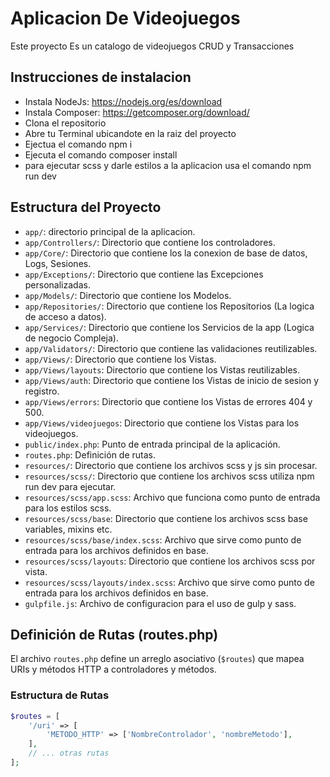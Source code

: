 # Aplicacion De Videojuegos

Este proyecto Es un catalogo de videojuegos CRUD y Transacciones

## Instrucciones de instalacion

* Instala NodeJs: https://nodejs.org/es/download
* Instala Composer: https://getcomposer.org/download/
* Clona el repositorio
* Abre tu Terminal ubicandote en la raiz del proyecto 
* Ejectua el comando npm i
* Ejecuta el comando composer install
* para ejecutar scss y darle estilos a la aplicacion usa el comando npm run dev


## Estructura del Proyecto

* `app/`: directorio principal de la aplicacion.
* `app/Controllers/`: Directorio que contiene los controladores.
* `app/Core/`: Directorio que contiene los la conexion de base de datos, Logs, Sesiones.
* `app/Exceptions/`: Directorio que contiene las Excepciones personalizadas.
* `app/Models/`: Directorio que contiene los Modelos.
* `app/Repositories/`: Directorio que contiene los Repositorios (La logica de acceso a datos).
* `app/Services/`: Directorio que contiene los Servicios de la app (Logica de negocio Compleja).
* `app/Validators/`: Directorio que contiene las validaciones reutilizables.
* `app/Views/`: Directorio que contiene los Vistas.
* `app/Views/layouts`: Directorio que contiene los Vistas reutilizables.
* `app/Views/auth`: Directorio que contiene los Vistas de inicio de sesion y registro.
* `app/Views/errors`: Directorio que contiene los Vistas de errores 404 y 500.
* `app/Views/videojuegos`: Directorio que contiene los Vistas para los videojuegos.
* `public/index.php`: Punto de entrada principal de la aplicación.
* `routes.php`: Definición de rutas.
* `resources/`: Directorio que contiene los archivos scss y js sin procesar.
* `resources/scss/`: Directorio que contiene los archivos scss utiliza npm run dev para ejecutar.
* `resources/scss/app.scss`: Archivo que funciona como punto de entrada para los estilos scss.
* `resources/scss/base`: Directorio que contiene los archivos scss base variables, mixins etc.
* `resources/scss/base/index.scss`: Archivo que sirve como punto de entrada para los archivos definidos en base.
* `resources/scss/layouts`: Directorio que contiene los archivos scss por vista.
* `resources/scss/layouts/index.scss`: Archivo que sirve como punto de entrada para los archivos definidos en base.
* `gulpfile.js`: Archivo de configuracion para el uso de gulp y sass.


## Definición de Rutas (routes.php)

El archivo `routes.php` define un arreglo asociativo (`$routes`) que mapea URIs y métodos HTTP a controladores y métodos.

### Estructura de Rutas

```php
$routes = [
    '/uri' => [
        'METODO_HTTP' => ['NombreControlador', 'nombreMetodo'],
    ],
    // ... otras rutas
];